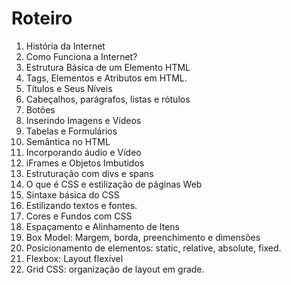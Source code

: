 # Roteiro

1. História da Internet
2. Como Funciona a Internet?
3. Estrutura Básica de um Elemento HTML
4. Tags, Elementos e Atributos em HTML.
5. Títulos e Seus Níveis
6. Cabeçalhos, parágrafos, listas e rótulos
7. Botões
8. Inserindo Imagens e Vídeos
9. Tabelas e Formulários
10. Semântica no HTML
11. Incorporando áudio e Vídeo
12. iFrames e Objetos Imbutidos
13. Estruturação com divs e spans
14. O que é CSS e estilização de páginas Web
15. Sintaxe básica do CSS
16. Estilizando textos e fontes.
17. Cores e Fundos com CSS
18. Espaçamento e Alinhamento de Itens
19. Box Model: Margem, borda, preenchimento e dimensões
20. Posicionamento de elementos: static, relative, absolute, fixed.
21. Flexbox: Layout flexível
22. Grid CSS: organização de layout em grade.